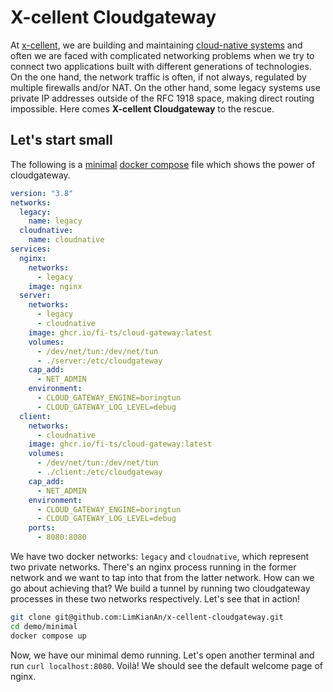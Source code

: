 # X-cellent Cloudgateway

At [x-cellent](https://www.x-cellent.com/), we are building and maintaining [cloud-native systems](https://metal-stack.io/) and often we are faced with complicated networking problems when we try to connect two applications built with different generations of technologies. On the one hand, the network traffic is often, if not always, regulated by multiple firewalls and/or NAT. On the other hand, some legacy systems use private IP addresses outside of the RFC 1918 space, making direct routing impossible. Here comes **X-cellent Cloudgateway** to the rescue.

## Let's start small

The following is a [minimal](https://github.com/LimKianAn/x-cellent-cloudgateway/demo/minimal/docker-compose.yaml) [docker compose](https://docs.docker.com/compose/install/) file which shows the power of cloudgateway.

```yaml
version: "3.8"
networks:
  legacy:
    name: legacy
  cloudnative:
    name: cloudnative
services:
  nginx:
    networks:
      - legacy
    image: nginx
  server:
    networks:
      - legacy
      - cloudnative
    image: ghcr.io/fi-ts/cloud-gateway:latest
    volumes:
      - /dev/net/tun:/dev/net/tun
      - ./server:/etc/cloudgateway
    cap_add:
      - NET_ADMIN
    environment:
      - CLOUD_GATEWAY_ENGINE=boringtun
      - CLOUD_GATEWAY_LOG_LEVEL=debug
  client:
    networks:
      - cloudnative
    image: ghcr.io/fi-ts/cloud-gateway:latest
    volumes:
      - /dev/net/tun:/dev/net/tun
      - ./client:/etc/cloudgateway
    cap_add:
      - NET_ADMIN
    environment:
      - CLOUD_GATEWAY_ENGINE=boringtun
      - CLOUD_GATEWAY_LOG_LEVEL=debug
    ports:
      - 8080:8080
```

We have two docker networks: `legacy` and `cloudnative`, which represent two private networks. There's an nginx process running in the former network and we want to tap into that from the latter network. How can we go about achieving that? We build a tunnel by running two cloudgateway processes in these two networks respectively. Let's see that in action!

```sh
git clone git@github.com:LimKianAn/x-cellent-cloudgateway.git
cd demo/minimal
docker compose up
```

Now, we have our minimal demo running. Let's open another terminal and run `curl localhost:8080`. Voilà! We should see the default welcome page of nginx.
